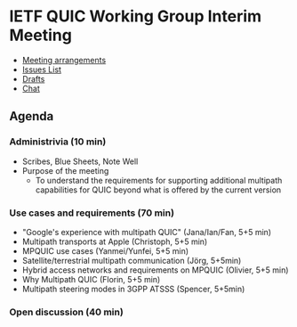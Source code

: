 # IETF QUIC Working Group Interim Meeting

* [Meeting arrangements](arrangements.md)
* [Issues List](https://github.com/quicwg/base-drafts/issues)
* [Drafts](https://github.com/quicwg/base-drafts)
* [Chat](xmpp:quic@jabber.ietf.org?join)

## Agenda


### Administrivia (10 min)
  * Scribes, Blue Sheets, Note Well
  * Purpose of the meeting
    * To understand the requirements for supporting additional multipath
      capabilities for QUIC beyond what is offered by the current version

### Use cases and requirements (70 min)
  * "Google's experience with multipath QUIC" (Jana/Ian/Fan, 5+5 min)
  * Multipath transports at Apple (Christoph, 5+5 min)
  * MPQUIC use cases (Yanmei/Yunfei, 5+5 min)
  * Satellite/terrestrial multipath communication (Jörg, 5+5min)
  * Hybrid access networks and requirements on MPQUIC (Olivier, 5+5 min)
  * Why Multipath QUIC (Florin, 5+5 min)
  * Multipath steering modes in 3GPP ATSSS (Spencer, 5+5min)

### Open discussion (40 min)
